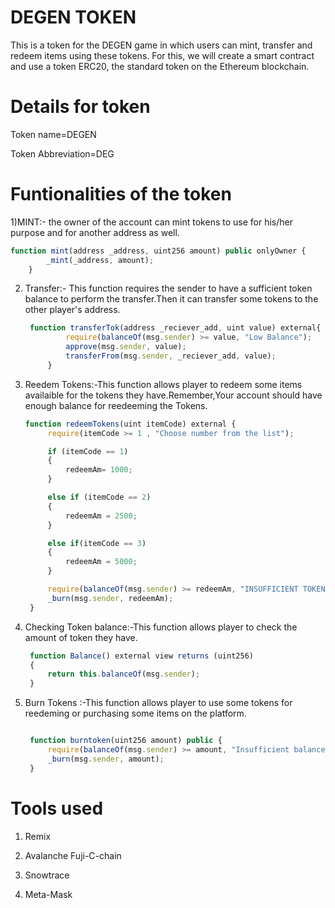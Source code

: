 # DEGEN TOKEN
This is a token for the DEGEN game in which users can mint, transfer and redeem items using these tokens. For this, we will create a smart contract and use a token ERC20, the standard token on the Ethereum blockchain.
# Details for token
Token name=DEGEN

Token Abbreviation=DEG
# Funtionalities of the token
1)MINT:- the owner of the account can mint tokens to use for his/her purpose and for another address as well.
```javascript
function mint(address _address, uint256 amount) public onlyOwner {
        _mint(_address, amount);
    }

```
2) Transfer:- This function requires the sender to have a sufficient token balance to perform the transfer.Then it can transfer some tokens to the other player's address.
   
   ```javascript
    function transferTok(address _reciever_add, uint value) external{
            require(balanceOf(msg.sender) >= value, "Low Balance");
            approve(msg.sender, value);
            transferFrom(msg.sender, _reciever_add, value);
        }
   
   ```
   
3) Reedem Tokens:-This function allows player to redeem some items availaible for the tokens they have.Remember,Your account should have enough balance for reedeeming the
   Tokens.

   ```javascript
   function redeemTokens(uint itemCode) external {
        require(itemCode >= 1 , "Choose number from the list");

        if (itemCode == 1)
        {
            redeemAm= 1000;
        } 

        else if (itemCode == 2) 
        {
            redeemAm = 2500;
        } 

        else if(itemCode == 3) 
        {
            redeemAm = 5000;
        }

        require(balanceOf(msg.sender) >= redeemAm, "INSUFFICIENT TOKENS");
        _burn(msg.sender, redeemAm);
    }
   ```
   
4) Checking Token balance:-This function allows player to check the amount of token they have.
   ```javascript
    function Balance() external view returns (uint256) 
    { 
        return this.balanceOf(msg.sender);
    }
   ```
5) Burn Tokens :-This function allows player to use some tokens for reedeming or purchasing some items on the platform.
   ```javascript
   
    function burntoken(uint256 amount) public {
        require(balanceOf(msg.sender) >= amount, "Insufficient balance");
        _burn(msg.sender, amount);
    }
# Tools used
1. Remix
   
2. Avalanche Fuji-C-chain
   
3. Snowtrace
   
4. Meta-Mask
  
